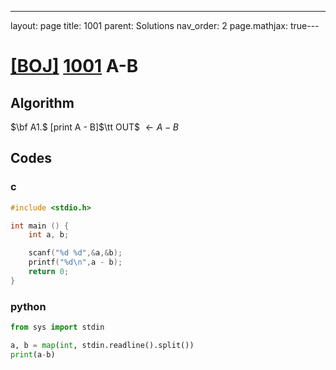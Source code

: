 ---
layout: page
title: 1001
parent: Solutions
nav_order: 2
page.mathjax: true---
# [[BOJ]](https://www.acmicpc.net/problem) [1001](https://www.acmicpc.net/problem/1001) A-B
## Algorithm

$`\bf A1.`$ [print A - B]$`\tt OUT`$ $` \leftarrow A - B`$
## Codes
### c
```c
#include <stdio.h>

int main () {
	int a, b;

	scanf("%d %d",&a,&b);
	printf("%d\n",a - b);
	return 0;
}
```
### python
```python
from sys import stdin

a, b = map(int, stdin.readline().split())
print(a-b)
```


